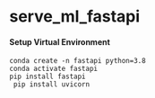 # serve_ml_fastapi




#### Setup Virtual Environment
```
conda create -n fastapi python=3.8
conda activate fastapi
pip install fastapi
 pip install uvicorn
```


